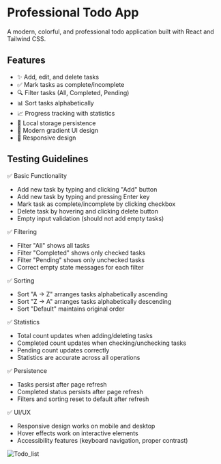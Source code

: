 # Professional Todo App

A modern, colorful, and professional todo application built with React and Tailwind CSS.

## Features

- ✨ Add, edit, and delete tasks
- ✅ Mark tasks as complete/incomplete
- 🔍 Filter tasks (All, Completed, Pending)
- 📊 Sort tasks alphabetically
- 📈 Progress tracking with statistics
- 💾 Local storage persistence
- 🎨 Modern gradient UI design
- 📱 Responsive design

## Testing Guidelines

 ✅ Basic Functionality
- Add new task by typing and clicking "Add" button
- Add new task by typing and pressing Enter key
- Mark task as complete/incomplete by clicking checkbox
- Delete task by hovering and clicking delete button
- Empty input validation (should not add empty tasks)

 ✅ Filtering
- Filter "All" shows all tasks
- Filter "Completed" shows only checked tasks
- Filter "Pending" shows only unchecked tasks
- Correct empty state messages for each filter

✅ Sorting
- Sort "A → Z" arranges tasks alphabetically ascending
- Sort "Z → A" arranges tasks alphabetically descending
- Sort "Default" maintains original order

✅ Statistics
- Total count updates when adding/deleting tasks
- Completed count updates when checking/unchecking tasks
- Pending count updates correctly
- Statistics are accurate across all operations

✅ Persistence 
- Tasks persist after page refresh
- Completed status persists after page refresh
- Filters and sorting reset to default after refresh

✅ UI/UX
- Responsive design works on mobile and desktop
- Hover effects work on interactive elements
- Accessibility features (keyboard navigation, proper contrast)
  
![Todo_list](https://github.com/user-attachments/assets/ef38e1d9-7529-4c5c-8d68-c11aaa565536)
